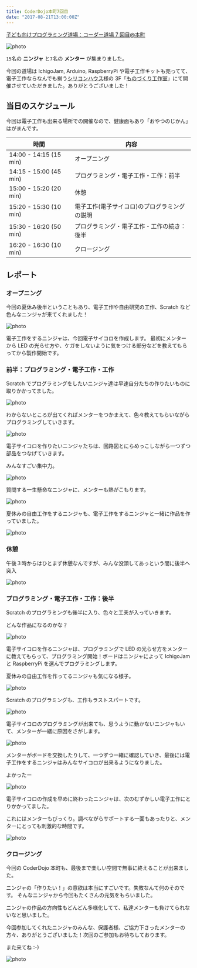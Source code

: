 ```yaml
---
title: CoderDojo本町7回目
date: "2017-08-21T13:00:00Z"
---
```


[子ども向けプログラミング道場：コーダー道場 7 回目@本町](https://coderdojo-hommachi.doorkeeper.jp/events/63270)

![photo](./DSC_0435.JPG)

`15`名の **ニンジャ** と`7`名の **メンター** が集まりました。

今回の道場は IchigoJam, Arduino, RaspberryPi や電子工作キットも売ってて、電子工作ならなんでも揃う[シリコンハウス](http://silicon.kyohritsu.com/)様の 3F「[ものづくり工作室](http://silicon.kyohritsu.com/monodukuri.html)」にて開催させていただきました。ありがとうございました！

## 当日のスケジュール

今回は電子工作も出来る場所での開催なので、健康面もあり「おやつのじかん」はがまんです。

| 時間                   | 内容                                         |
| ---------------------- | -------------------------------------------- |
| 14:00 - 14:15 (15 min) | オープニング                                 |
| 14:15 - 15:00 (45 min) | プログラミング・電子工作・工作：前半         |
| 15:00 - 15:20 (20 min) | 休憩                                         |
| 15:20 - 15:30 (10 min) | 電子工作(電子サイコロ)のプログラミングの説明 |
| 15:30 - 16:20 (50 min) | プログラミング・電子工作・工作の続き：後半   |
| 16:20 - 16:30 (10 min) | クロージング                                 |

## レポート

### オープニング

今回の夏休み後半ということもあり、電子工作や自由研究の工作、Scratch など色んなニンジャが来てくれました！

![photo](./DSC_0445.JPG)

電子工作をするニンジャは、今回電子サイコロを作成します。
最初にメンターから LED の光らせ方や、ケガをしないように気をつける部分などを教えてもらってから製作開始です。

### 前半：プログラミング・電子工作・工作

Scratch でプログラミングをしたいニンジャ達は早速自分たちの作りたいものに取りかかってました。

![photo](./DSC_0447.JPG)

わからないところが出てくればメンターをつかまえて、色々教えてもらいながらプログラミングしていきます。

![photo](./DSC_0476.JPG)

電子サイコロを作りたいニンジャたちは、回路図とにらめっこしながら一つずつ部品をつなげていきます。

みんなすごい集中力。

![photo](./DSC_0448.JPG)

質問する一生懸命なニンジャに、メンターも熱がこもります。

![photo](./DSC_0456.JPG)

夏休みの自由工作をするニンジャも、電子工作をするニンジャと一緒に作品を作っていました。

![photo](./DSC_2947.JPG)

### 休憩

午後３時からはひとまず休憩なんですが、みんな没頭してあっという間に後半へ突入

![photo](./DSC_0467.JPG)

### プログラミング・電子工作・工作：後半

Scratch のプログラミングも後半に入り、色々と工夫が入っていきます。

どんな作品になるのかな？

![photo](./DSC_0475.JPG)

電子サイコロを作るニンジャは、プログラミングで LED の光らせ方をメンターに教えてもらって、プログラミング開始！ボードはニンジャによって IchigoJam と RaspberryPi を選んでプログラミングします。

夏休みの自由工作を作ってるニンジャも気になる様子。

![photo](./DSC_2950.JPG)

Scratch のプログラミングも、工作もラストスパートです。

![photo](./DSC_0474.JPG)

電子サイコロのプログラミングが出来ても、思うように動かないニンジャもいて、メンターが一緒に原因をさがします。

![photo](./DSC_0478.JPG)

メンターがボードを交換したりして、一つずつ一緒に確認していき、最後には電子工作をするニンジャはみんなサイコロが出来るようになりました。

よかったー

![photo](./DSC_0477.JPG)

電子サイコロの作成を早めに終わったニンジャは、次のむずかしい電子工作にとりかかってました。

これにはメンターもびっくり。調べながらサポートする一面もあったりと、メンターにとっても刺激的な時間です。

![photo](./DSC_2949.JPG)

### クロージング

今回の CoderDojo 本町も、最後まで楽しい空間で無事に終えることが出来ました。

ニンジャの「作りたい！」の意欲は本当にすごいです。失敗なんて何のそのです。
そんなニンジャから今回もたくさんの元気をもらいました。

ニンジャの作品の方向性もどんどん多様化してて、私達メンターも負けてられないなと思いました。

今回参加してくれたニンジャのみんな、保護者様、ご協力下さったメンターの方々、ありがとうございました！次回のご参加もお待ちしております。

また来てね :-)

![photo](./image_uploaded_from_ios_1024.jpg)
